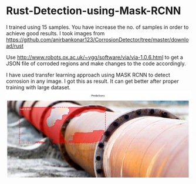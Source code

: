 # Rust-Detection-using-Mask-RCNN #

I trained using 15 samples. You have increase the no. of samples in order to achieve good results. I took images from https://github.com/anirbankonar123/CorrosionDetector/tree/master/download/rust

Use http://www.robots.ox.ac.uk/~vgg/software/via/via-1.0.6.html to get a JSON file of corroded regions and make changes to the code accordingly.

I have used transfer learning approach using MASK RCNN to detect corrosion in any image.
I got this as result. It can get better after proper training with large dataset.
![Screenshot](test_result.JPG)
